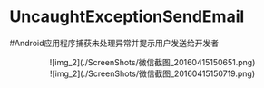 # UncaughtExceptionSendEmail
#Android应用程序捕获未处理异常并提示用户发送给开发者
<center>![img_2](./ScreenShots/微信截图_20160415150651.png)</center><center>![img_2](./ScreenShots/微信截图_20160415150719.png)<br /></center>


